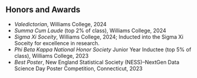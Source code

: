 ## Honors and Awards

<ul style="margin:0 0 5px;">
  <li><autocolor><em>Valedictorian</em>, Williams College, 2024</autocolor></li>
  <li><autocolor><em>Summa Cum Laude</em> (top 2% of class), Williams College, 2024</autocolor></li>
  <li><autocolor><em>Sigma Xi Soceity</em>, Williams College, 2024; Inducted into the Sigma Xi Soceity for excellence in research.</autocolor></li>
  <li><autocolor><em>Phi Beta Kappa National Honor Society</em> Junior Year Inductee (top 5% of class), Williams College, 2023</autocolor></li>
  <li><autocolor><em>Best Poster</em>, New England Statistical Society (NESS)–NextGen Data Science Day Poster Competition, Connecticut, 2023</autocolor></li>
  <!-- <li><autocolor><em>Dean’s List</em> for all semesters, Williams College, 2020-2024</autocolor></li> -->
</ul>

